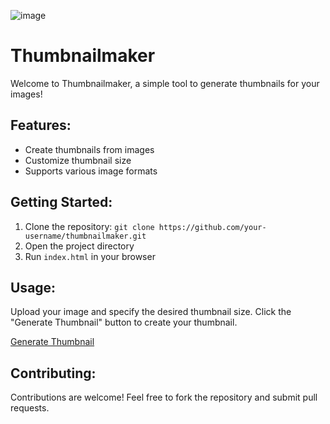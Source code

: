 ![image](https://github.com/MananChandna/Thumbnailmaker/assets/139998502/b3421299-f04b-47c2-b14c-b1a542e83ec2)

<!DOCTYPE html>
<html lang="en">
<head>
    <meta charset="UTF-8">
    <meta name="viewport" content="width=device-width, initial-scale=1.0">
</head>
<body>
    <div class="container">
        <h1>Thumbnailmaker</h1>
        <p>Welcome to Thumbnailmaker, a simple tool to generate thumbnails for your images!</p>
        <h2>Features:</h2>
        <ul>
            <li>Create thumbnails from images</li>
            <li>Customize thumbnail size</li>
            <li>Supports various image formats</li>
        </ul>
        <h2>Getting Started:</h2>
        <ol>
            <li>Clone the repository: <code>git clone https://github.com/your-username/thumbnailmaker.git</code></li>
            <li>Open the project directory</li>
            <li>Run <code>index.html</code> in your browser</li>
        </ol>
        <h2>Usage:</h2>
        <p>Upload your image and specify the desired thumbnail size. Click the "Generate Thumbnail" button to create your thumbnail.</p>
        <a href="#" class="btn">Generate Thumbnail</a>
        <h2>Contributing:</h2>
        <p>Contributions are welcome! Feel free to fork the repository and submit pull requests.</p>
    </div>
</body>
</html>
